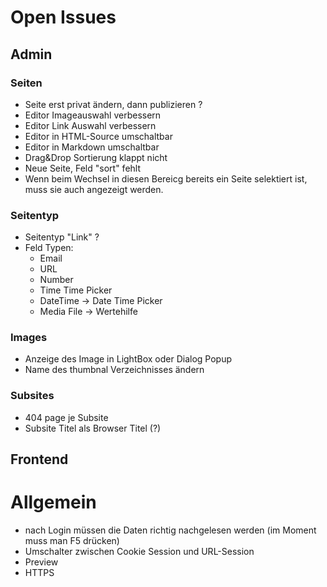 Open Issues
===========
## Admin

### Seiten
- Seite erst privat ändern, dann publizieren ?
- Editor Imageauswahl verbessern
- Editor Link Auswahl verbessern
- Editor in HTML-Source umschaltbar
- Editor in Markdown umschaltbar
- Drag&Drop Sortierung klappt nicht
- Neue Seite, Feld "sort" fehlt
- Wenn beim Wechsel in diesen Bereicg bereits ein Seite selektiert ist, 
  muss sie auch angezeigt werden.

### Seitentyp
- Seitentyp "Link" ?
- Feld Typen:
	- Email
	- URL 
	- Number
	- Time Time Picker
	- DateTime -> Date Time Picker
	- Media File -> Wertehilfe
  
### Images
- Anzeige des Image in LightBox oder Dialog Popup
- Name des thumbnal Verzeichnisses ändern

### Subsites
- 404 page je Subsite
- Subsite Titel als Browser Titel (?)

## Frontend

Allgemein
=========
- nach Login müssen die Daten richtig nachgelesen werden (im Moment muss man F5 drücken)
- Umschalter zwischen Cookie Session und URL-Session
- Preview
- HTTPS
